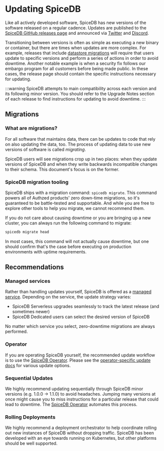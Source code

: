 # Updating SpiceDB

Like all actively developed software, SpiceDB has new versions of the software released on a regular cadence.
Updates are published to the [SpiceDB GitHub releases page] and announced via [Twitter] and [Discord].

Transitioning between versions is often as simple as executing a new binary or container, but there are times when updates are more complex.
For example, releases that include [datastore migrations] will require that users update to specific versions and perform a series of actions in order to avoid downtime.
Another notable example is when a security fix follows our embargo program for all customers before being made public.
In these cases, the release page should contain the specific instructions necessary for updating.

:::warning
SpiceDB attempts to main compatibility across each version and its following minor version.
You should refer to the Upgrade Notes section of each release to find instructions for updating to avoid downtime.
:::

[SpiceDB GitHub releases page]: https://github.com/authzed/spicedb/releases
[Twitter]: https://twitter.com/authzed
[Discord]: https://authzed.com/discord
[datastore migrations]: #what-are-migrations

## Migrations

### What are migrations?

For all software that maintains data, there can be updates to code that rely on also updating the data, too.
The process of updating data to use new versions of software is called _migrating_.

SpiceDB users will see migrations crop up in two places: when they update versions of SpiceDB and when they write backwards incompatible changes to their schema.
This document's focus is on the former.

### SpiceDB migration tooling

SpiceDB ships with a migration command: `spicedb migrate`.
This command powers all of Authzed products' zero down-time migrations, so it's guaranteed to be battle-tested and supportable.
And while you are free to explore other tools to help you migrate, we cannot recommend them.

If you do not care about causing downtime or you are bringing up a new cluster, you can always run the following command to migrate:

```sh
spicedb migrate head
```

In most cases, this command will not actually cause downtime, but one should confirm that's the case before executing on production environments with uptime requirements.

## Recommendations

### Managed services

Rather than handling updates yourself, SpiceDB is offered as a [managed service].
Depending on the service, the update strategy varies:

- SpiceDB Serverless upgrades seamlessly to track the latest release (and sometimes newer)
- SpiceDB Dedicated users can select the desired version of SpiceDB

No matter which service you select, zero-downtime migrations are always performed.

[managed service]: https://authzed.com/pricing

### Operator

If you are operating SpiceDB yourself, the recommended update workflow is to use the [SpiceDB Operator].
Please see the [operator-specific update docs] for various update options.

[SpiceDB Operator]: /spicedb/operator.md
[operator-specific update docs]: /spicedb/operator.md#updating-managed-spicedbclusters

### Sequential Updates

We highly recommend updating sequentially through SpiceDB minor versions (e.g. 1.0.0 -> 1.1.0) to avoid headaches.
Jumping many versions at once might cause you to miss instructions for a particular release that could lead to downtime.
The [SpiceDB Operator](#operator) automates this process.

### Rolling Deployments

We highly recommend a deployment orchestrator to help coordinate rolling out new instances of SpiceDB without dropping traffic.
SpiceDB has been developed with an eye towards running on Kubernetes, but other platforms should be well supported.
